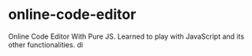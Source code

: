 # online-code-editor
Online Code Editor With Pure JS.
Learned to play with JavaScript and its other functionalities.
di 
